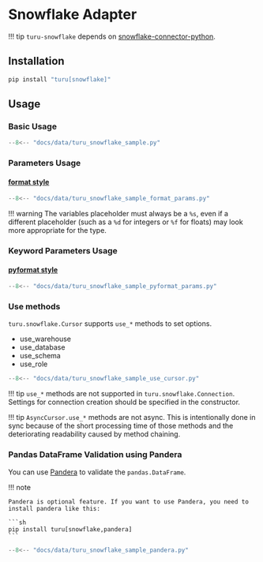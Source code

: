 # Snowflake Adapter

!!! tip
    `turu-snowflake` depends on [snowflake-connector-python](https://pypi.org/project/snowflake-connector-python/).

## Installation

```bash
pip install "turu[snowflake]"
```

## Usage
### Basic Usage

```python
--8<-- "docs/data/turu_snowflake_sample.py"
```

### Parameters Usage
#### [format style](https://peps.python.org/pep-0249/#paramstyle)

```python
--8<-- "docs/data/turu_snowflake_sample_format_params.py"
```

!!! warning
    The variables placeholder must always be a `%s`, even if a different placeholder (such as a `%d` for integers or `%f` for floats) may look more appropriate for the type.

<!-- #### [qmark style](https://peps.python.org/pep-0249/#paramstyle)

```python
--8<-- "docs/data/turu_snowflake_sample_qmark_params.py"
```

#### [numeric style](https://peps.python.org/pep-0249/#paramstyle)

```python
--8<-- "docs/data/turu_snowflake_sample_numeric_params.py"
```

!!! warning
    `qmark` and `numeric` styles have some points to note. Please refer to [the official document](https://docs.snowflake.com/en/developer-guide/python-connector/python-connector-example#qmark-or-numeric-binding) for details. -->

### Keyword Parameters Usage
#### [pyformat style](https://peps.python.org/pep-0249/#paramstyle)

```python
--8<-- "docs/data/turu_snowflake_sample_pyformat_params.py"
```

### Use methods

`turu.snowflake.Cursor` supports `use_*` methods to set options.

- use_warehouse
- use_database
- use_schema
- use_role


```python
--8<-- "docs/data/turu_snowflake_sample_use_cursor.py"
```

!!! tip
    `use_*` methods are not supported in `turu.snowflake.Connection`.
    Settings for connection creation should be specified in the constructor.

!!! tip
    `AsyncCursor.use_*` methods are not async.
    This is intentionally done in sync because of the short processing time of those methods and the deteriorating readability caused by method chaining.

### Pandas DataFrame Validation using Pandera
You can use [Pandera](https://pandera.readthedocs.io/en/stable/) to validate the `pandas.DataFrame`.

!!! note

    Pandera is optional feature. If you want to use Pandera, you need to install pandera like this:

    ```sh
    pip install turu[snowflake,pandera]
    ```

```python
--8<-- "docs/data/turu_snowflake_sample_pandera.py"
```
